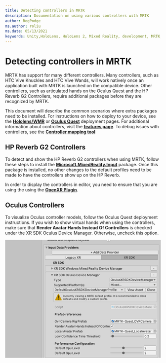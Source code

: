 ```yaml
---
title: Detecting controllers in MRTK
description: Documentation on using various controllers with MRTK
author: RogPodge
ms.author: roliu
ms.date: 05/13/2021
keywords: Unity,HoloLens, HoloLens 2, Mixed Reality, development, MRTK, Controllers, HP Reverb, Oculus, HTC Vive, Hands
---
```


# Detecting controllers in MRTK

MRTK has support for many different controllers. Many controllers, such as HTC Vive Knuckles and HTC Vive Wands, will work natively once an application built with MRTK is launched on the compatible device. Other controllers, such as articulated hands on the Oculus Quest and the HP Reverb G2 Controllers, require additional packages before they are recognized by MRTK.

This document will describe the common scenarios where extra packages need to be installed. For instructions on how to deploy to your device, see the [**Hololens/WMR**](./wmr-mrtk.md) or [**Oculus Quest**](/windows/mixed-reality/mrtk-unity/supported-devices/oclus-quest-mrtk) deployment pages. For additional information about controllers, visit the [**features page**](../features/input/controllers.md). To debug issues with controllers, see the [**Controller mapping tool**](../features/tools/controller-mapping-tool.md)

## HP Reverb G2 Controllers

To detect and show the HP Reverb G2 controllers when using MRTK, follow these steps to install the [**Microsoft.MixedReality.Input**](/windows/mixed-reality/develop/unity/unity-reverb-g2-controllers#installing-microsoftmixedrealityinput-with-the-mixed-reality-feature-tool) package. Once this package is installed, no other changes to the default profiles need to be made to have the controllers show up on the HP Reverb. 

In order to display the controllers in editor, you need to ensure that you are using the using the [**OpenXR Plugin**](/windows/mixed-reality/develop/unity/openxr-getting-started).

## Oculus Controllers 

To visualize Oculus controller models, follow the Oculus Quest deployment instructions. If you wish to show virtual hands when using the controllers, make sure that **Render Avatar Hands Instead Of Controllers** is checked under the XR SDK Oculus Device Manager. Otherwise, uncheck this option.

![OculusDeviceManagerVisualizationSettings](../images/cross-platform/oculus-quest/OculusDeviceManager.png)
